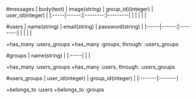 #messages
| body(text) | image(string) | group_id)(integer) | user_id(integer) |
|:-----|------:|:--------:|---------|
|      |       |          |         |

#users
| name(string) | email(string) | password(string) |
|:-----|------:|:--------:|
|      |       |          |

+has_many :users_groups
+has_many :groups, through: :users_groups

#groups
| name(string) |
|:-----|
|      |

+has_many :users_groups
+has_many :users, through: :users_groups

#users_groups
| user_id(integer) | group_id(integer) |
|:-------|:-------|

+belongs_to :users
+belongs_to :groups
